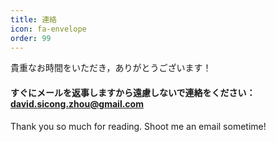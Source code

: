 ```yaml
---
title: 連絡
icon: fa-envelope
order: 99
---
```


貴重なお時間をいただき，ありがとうございます！


#### すぐにメールを返事しますから遠慮しないで連絡をください： <a href="mailto:david.sicong.zhou@gmail.com">david.sicong.zhou@gmail.com</a> ####
<div></div>
Thank you so much for reading. Shoot me an email sometime!
